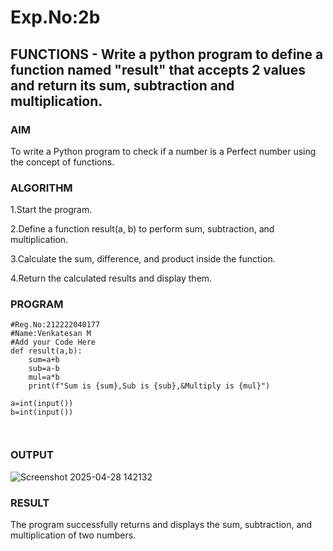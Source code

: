 # Exp.No:2b  
## FUNCTIONS - Write a python program to define a function named "result" that accepts 2 values and return its sum, subtraction and multiplication.

### AIM  
To write a Python program to check if a number is a Perfect number using the concept of functions.


### ALGORITHM

1.Start the program.

2.Define a function result(a, b) to perform sum, subtraction, and multiplication.

3.Calculate the sum, difference, and product inside the function.

4.Return the calculated results and display them.


### PROGRAM
```
#Reg.No:212222040177
#Name:Venkatesan M
#Add your Code Here
def result(a,b):
    sum=a+b
    sub=a-b
    mul=a*b
    print(f"Sum is {sum},Sub is {sub},&Multiply is {mul}")
    
a=int(input())
b=int(input())



```
### OUTPUT
![Screenshot 2025-04-28 142132](https://github.com/user-attachments/assets/95204dfe-15ea-4f15-b1ad-7d222cfcf6d0)


### RESULT
The program successfully returns and displays the sum, subtraction, and multiplication of two numbers.
